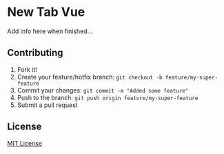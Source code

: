 # New Tab Vue

Add info here when finished...

## Contributing

1. Fork it!
2. Create your feature/hotfix branch: `git checkout -b feature/my-super-feature`
3. Commit your changes: `git commit -m "Added some feature"`
4. Push to the branch: `git push origin feature/my-super-feature`
5. Submit a pull request

## License

[MIT License](http://opensource.org/licenses/MIT)
